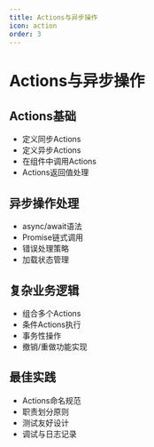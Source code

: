 ```yaml
---
title: Actions与异步操作
icon: action
order: 3
---
```


# Actions与异步操作

## Actions基础
- 定义同步Actions
- 定义异步Actions
- 在组件中调用Actions
- Actions返回值处理

## 异步操作处理
- async/await语法
- Promise链式调用
- 错误处理策略
- 加载状态管理

## 复杂业务逻辑
- 组合多个Actions
- 条件Actions执行
- 事务性操作
- 撤销/重做功能实现

## 最佳实践
- Actions命名规范
- 职责划分原则
- 测试友好设计
- 调试与日志记录

